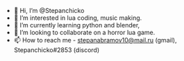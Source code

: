 - 👋 Hi, I’m @Stepanchicko
- 👀 I’m interested in lua coding, music making.
- 🌱 I’m currently learning python and blender,
- 💞️ I’m looking to collaborate on a horror lua game.
- 📫 How to reach me - stepanabramov10@mail.ru (gmail), Stepanchicko#2853 (discord)
